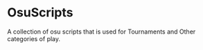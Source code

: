 # OsuScripts
A collection of osu scripts that is used for Tournaments and Other categories of play. 
